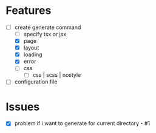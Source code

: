 # Features

- [ ] create generate command
  - [ ] specify tsx or jsx
  - [x] page
  - [x] layout
  - [x] loading
  - [x] error
  - [ ] css
    - [ ] css | scss | nostyle
- [ ] configuration file

# Issues

- [x] problem if i want to generate for current directory - #1
